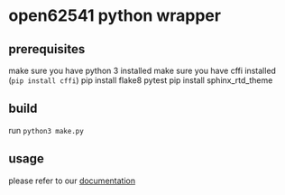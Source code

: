 # open62541 python wrapper

## prerequisites

make sure you have python 3 installed make sure you have cffi installed (`pip install cffi`)
pip install flake8 pytest pip install sphinx_rtd_theme

## build

run `python3 make.py`

## usage

please refer to our [documentation](/doc/open62541/index.html)
